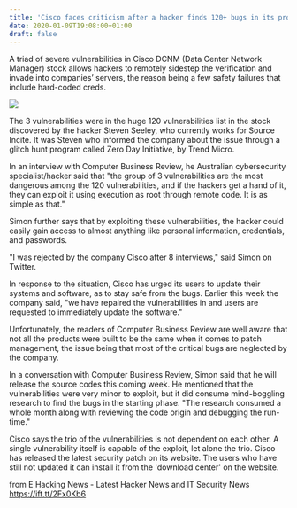 ```yaml
---
title: 'Cisco faces criticism after a hacker finds 120+ bugs in its product'
date: 2020-01-09T19:08:00+01:00
draft: false
---
```


  

A triad of severe vulnerabilities in Cisco DCNM (Data Center Network Manager) stock allows hackers to remotely sidestep the verification and invade into companies’ servers, the reason being a few safety failures that include hard-coded creds.

[![](https://1.bp.blogspot.com/-xbE4W87y2ZE/Xhdb03JzwWI/AAAAAAAAAek/fhia3WiCzS0Y-LhLNzSXvNiiJL7HfmE7wCLcBGAsYHQ/s640/security-265130_1280.webp)](https://1.bp.blogspot.com/-xbE4W87y2ZE/Xhdb03JzwWI/AAAAAAAAAek/fhia3WiCzS0Y-LhLNzSXvNiiJL7HfmE7wCLcBGAsYHQ/s1600/security-265130_1280.webp)

  

The 3 vulnerabilities were in the huge 120 vulnerabilities list in the stock discovered by the hacker Steven Seeley, who currently works for Source Incite. It was Steven who informed the company about the issue through a glitch hunt program called Zero Day Initiative, by Trend Micro. 

  

In an interview with Computer Business Review, he Australian cybersecurity specialist/hacker said that "the group of 3 vulnerabilities are the most dangerous among the 120 vulnerabilities, and if the hackers get a hand of it, they can exploit it using execution as root through remote code. It is as simple as that."

  

Simon further says that by exploiting these vulnerabilities, the hacker could easily gain access to almost anything like personal information, credentials, and passwords.

"I was rejected by the company Cisco after 8 interviews," said Simon on Twitter.

  

In response to the situation, Cisco has urged its users to update their systems and software, as to stay safe from the bugs. Earlier this week the company said, "we have repaired the vulnerabilities in and users are requested to immediately update the software."

  

Unfortunately, the readers of Computer Business Review are well aware that not all the products were built to be the same when it comes to patch management, the issue being that most of the critical bugs are neglected by the company.

  

In a conversation with Computer Business Review, Simon said that he will release the source codes this coming week. He mentioned that the vulnerabilities were very minor to exploit, but it did consume mind-boggling research to find the bugs in the starting phase. "The research consumed a whole month along with reviewing the code origin and debugging the run-time."

  

Cisco says the trio of the vulnerabilities is not dependent on each other. A single vulnerability itself is capable of the exploit, let alone the trio. Cisco has released the latest security patch on its website. The users who have still not updated it can install it from the 'download center' on the website.

  
  
from E Hacking News - Latest Hacker News and IT Security News https://ift.tt/2Fx0Kb6